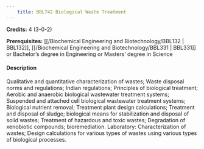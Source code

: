 ```yaml
---
    title: BBL742 Biological Waste Treatment
---
```

**Credits:** 4 (3-0-2)



**Prerequisites:** [[/Biochemical Engineering and Biotechnology/BBL132 | BBL132]], [[/Biochemical Engineering and Biotechnology/BBL331 | BBL331]] or Bachelor’s degree in Engineering or Masters’ degree in Science

#### Description 
Qualitative and quantitative characterization of wastes; Waste disposal norms and regulations; Indian regulations; Principles of biological treatment; Aerobic and anaerobic biological wastewater treatment systems; Suspended and attached cell biological wastewater treatment systems; Biological nutrient removal; Treatment plant design calculations; Treatment and disposal of sludge; biological means for stabilization and disposal of solid wastes; Treatment of hazardous and toxic wastes; Degradation of xenobiotic compounds; bioremediation. Laboratory: Characterization of wastes; Design calculations for various types of wastes using various types of biological processes.